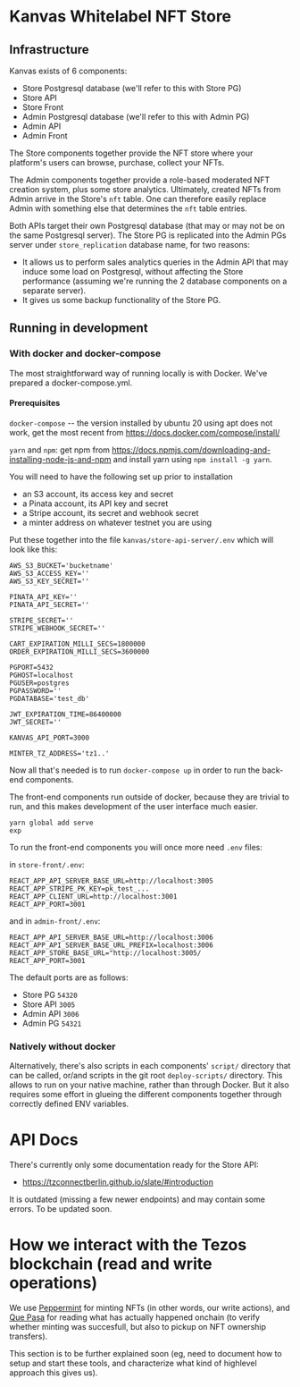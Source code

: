 # Kanvas Whitelabel NFT Store

## Infrastructure

Kanvas exists of 6 components:
- Store Postgresql database (we'll refer to this with Store PG)
- Store API
- Store Front
- Admin Postgresql database (we'll refer to this with Admin PG)
- Admin API
- Admin Front

The Store components together provide the NFT store where your platform's users can browse, purchase, collect your NFTs.

The Admin components together provide a role-based moderated NFT creation system, plus some store analytics. Ultimately,
created NFTs from Admin arrive in the Store's `nft` table. One can therefore easily replace Admin with something else
that determines the `nft` table entries.

Both APIs target their own Postgresql database (that may or may not be on the same Postgresql server). The Store PG is
replicated into the Admin PGs server under `store_replication` database name, for two reasons:
- It allows us to perform sales analytics queries in the Admin API that may induce some load on Postgresql, without affecting the Store performance (assuming we're running the 2 database components on a separate server).
- It gives us some backup functionality of the Store PG.

## Running in development

### With docker and docker-compose
The most straightforward way of running locally is with Docker. We've prepared a docker-compose.yml.

#### Prerequisites

`docker-compose` -- the version installed by ubuntu 20 using apt does not work, get the most recent from https://docs.docker.com/compose/install/

`yarn` and `npm`: get npm from https://docs.npmjs.com/downloading-and-installing-node-js-and-npm and install yarn using `npm install -g yarn`.

You will need to have the following set up prior to installation
- an S3 account, its access key and secret
- a Pinata account, its API key and secret
- a Stripe account, its secret and webhook secret
- a minter address on whatever testnet you are using

Put these together into the file `kanvas/store-api-server/.env` which will look like this:

```
AWS_S3_BUCKET='bucketname'
AWS_S3_ACCESS_KEY=''
AWS_S3_KEY_SECRET=''

PINATA_API_KEY=''
PINATA_API_SECRET=''

STRIPE_SECRET=''
STRIPE_WEBHOOK_SECRET=''

CART_EXPIRATION_MILLI_SECS=1800000
ORDER_EXPIRATION_MILLI_SECS=3600000

PGPORT=5432
PGHOST=localhost
PGUSER=postgres
PGPASSWORD=''
PGDATABASE='test_db'

JWT_EXPIRATION_TIME=86400000
JWT_SECRET=''

KANVAS_API_PORT=3000

MINTER_TZ_ADDRESS='tz1..'
```

Now all that's needed is to run `docker-compose up` in order to run the back-end components.

The front-end components run outside of docker, because they are trivial to run, and this makes development of the user interface much easier.

```
yarn global add serve
exp
```

To run the front-end components you will once more need `.env` files:

in `store-front/.env`:

```
REACT_APP_API_SERVER_BASE_URL=http://localhost:3005
REACT_APP_STRIPE_PK_KEY=pk_test_...
REACT_APP_CLIENT_URL=http://localhost:3001
REACT_APP_PORT=3001
```

and in `admin-front/.env`:
```
REACT_APP_API_SERVER_BASE_URL=http://localhost:3006
REACT_APP_API_SERVER_BASE_URL_PREFIX=localhost:3006
REACT_APP_STORE_BASE_URL="http://localhost:3005/
REACT_APP_PORT=3001
```

The default ports are as follows:
* Store PG `54320`
* Store API `3005`
* Admin API `3006`
* Admin PG `54321`

### Natively without docker

Alternatively, there's also scripts in each components' `script/` directory that can be called, or/and scripts in the git root `deploy-scripts/` directory. This allows to run on your native machine, rather than through Docker. But it also requires some effort in glueing the different components together through correctly defined ENV variables.


# API Docs

There's currently only some documentation ready for the Store API:

- https://tzconnectberlin.github.io/slate/#introduction

It is outdated (missing a few newer endpoints) and may contain some errors. To be updated soon.


# How we interact with the Tezos blockchain (read and write operations)

We use [Peppermint](https://github.com/tzConnectBerlin/peppermint) for minting NFTs (in other words, our write actions), and [Que Pasa](https://github.com/tzConnectBerlin/que-pasa) for reading what has actually happened onchain (to verify whether minting was succesfull, but also to pickup on NFT ownership transfers).

This section is to be further explained soon (eg, need to document how to setup and start these tools, and characterize what kind of highlevel approach this gives us).
